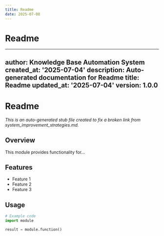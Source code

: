 ```yaml
---
title: Readme
date: 2025-07-08
---
```


# Readme

---
author: Knowledge Base Automation System
created_at: '2025-07-04'
description: Auto-generated documentation for Readme
title: Readme
updated_at: '2025-07-04'
version: 1.0.0
---

# Readme

*This is an auto-generated stub file created to fix a broken link from system_improvement_strategies.md.*

## Overview

This module provides functionality for...

## Features

- Feature 1
- Feature 2
- Feature 3

## Usage

```python
# Example code
import module

result = module.function()
```

